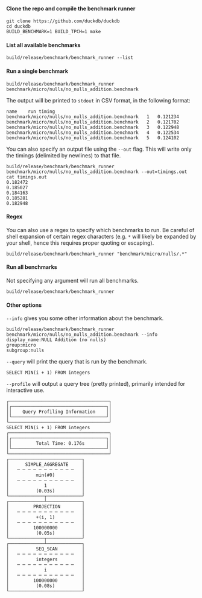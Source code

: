 
#### Clone the repo and compile the benchmark runner

```
git clone https://github.com/duckdb/duckdb
cd duckdb
BUILD_BENCHMARK=1 BUILD_TPCH=1 make
```

#### List all available benchmarks
`build/release/benchmark/benchmark_runner --list`

#### Run a single benchmark
`build/release/benchmark/benchmark_runner benchmark/micro/nulls/no_nulls_addition.benchmark`

The output will be printed to `stdout` in CSV format, in the following format:

```
name	run	timing
benchmark/micro/nulls/no_nulls_addition.benchmark	1	0.121234
benchmark/micro/nulls/no_nulls_addition.benchmark	2	0.121702
benchmark/micro/nulls/no_nulls_addition.benchmark	3	0.122948
benchmark/micro/nulls/no_nulls_addition.benchmark	4	0.122534
benchmark/micro/nulls/no_nulls_addition.benchmark	5	0.124102
```

You can also specify an output file using the `--out` flag. This will write only the timings (delimited by newlines) to that file.

```
build/release/benchmark/benchmark_runner benchmark/micro/nulls/no_nulls_addition.benchmark --out=timings.out
cat timings.out
0.182472
0.185027
0.184163
0.185281
0.182948
```

#### Regex
You can also use a regex to specify which benchmarks to run. Be careful of shell expansion of certain regex characters (e.g. `*` will likely be expanded by your shell, hence this requires proper quoting or escaping).

`build/release/benchmark/benchmark_runner "benchmark/micro/nulls/.*" `

#### Run all benchmarks
Not specifying any argument will run all benchmarks.

`build/release/benchmark/benchmark_runner`

#### Other options
`--info` gives you some other information about the benchmark.

```
build/release/benchmark/benchmark_runner benchmark/micro/nulls/no_nulls_addition.benchmark --info
display_name:NULL Addition (no nulls)
group:micro
subgroup:nulls
```

`--query` will print the query that is run by the benchmark.

```
SELECT MIN(i + 1) FROM integers
```

`--profile` will output a query tree (pretty printed), primarily intended for interactive use.

```
┌─────────────────────────────────────┐
│┌───────────────────────────────────┐│
││    Query Profiling Information    ││
│└───────────────────────────────────┘│
└─────────────────────────────────────┘
SELECT MIN(i + 1) FROM integers
┌─────────────────────────────────────┐
│┌───────────────────────────────────┐│
││         Total Time: 0.176s        ││
│└───────────────────────────────────┘│
└─────────────────────────────────────┘
┌───────────────────────────┐
│      SIMPLE_AGGREGATE     │
│   ─ ─ ─ ─ ─ ─ ─ ─ ─ ─ ─   │
│          min(#0)          │
│   ─ ─ ─ ─ ─ ─ ─ ─ ─ ─ ─   │
│             1             │
│          (0.03s)          │
└─────────────┬─────────────┘                             
┌─────────────┴─────────────┐
│         PROJECTION        │
│   ─ ─ ─ ─ ─ ─ ─ ─ ─ ─ ─   │
│          +(i, 1)          │
│   ─ ─ ─ ─ ─ ─ ─ ─ ─ ─ ─   │
│         100000000         │
│          (0.05s)          │
└─────────────┬─────────────┘                             
┌─────────────┴─────────────┐
│          SEQ_SCAN         │
│   ─ ─ ─ ─ ─ ─ ─ ─ ─ ─ ─   │
│          integers         │
│   ─ ─ ─ ─ ─ ─ ─ ─ ─ ─ ─   │
│             i             │
│   ─ ─ ─ ─ ─ ─ ─ ─ ─ ─ ─   │
│         100000000         │
│          (0.08s)          │
└───────────────────────────┘      
```



